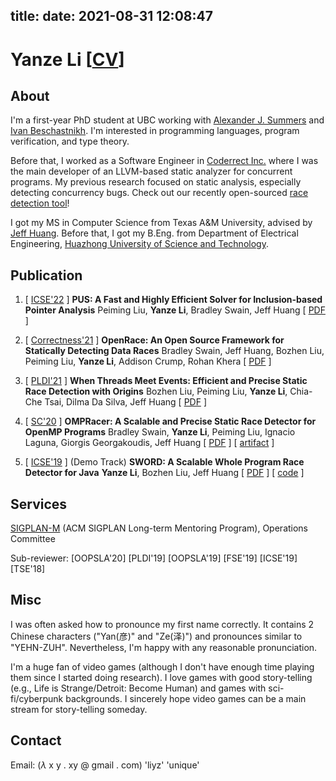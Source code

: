 title:
date: 2021-08-31 12:08:47
---
# Yanze Li \[[CV](index/cv-yanzeli.pdf)\]

<!-- <img src="index/avatar.jpg" alt="avatar" style="float: right; margin: 20px; width: 150px;" /> -->

## About
I'm a first-year PhD student at UBC working with [Alexander J. Summers](https://www.cs.ubc.ca/~alexsumm/) and [Ivan Beschastnikh](https://www.cs.ubc.ca/~bestchai/). I'm interested in programming languages, program verification, and type theory.

Before that, I worked as a Software Engineer in [Coderrect Inc.](https://coderrect.com/) where I was the main developer of an LLVM-based static analyzer for concurrent programs. My previous research focused on static analysis, especially detecting concurrency bugs. Check out our recently open-sourced [race detection tool](https://github.com/coderrect-inc/OpenRace)!

I got my MS in Computer Science from Texas A&M University, advised by [Jeff Huang](http://parasol.tamu.edu/~jeff/). Before that, I got my B.Eng. from Department of Electrical Engineering, [Huazhong University of Science and Technology](http://english.hust.edu.cn/).


## Publication
1. \[ [ICSE'22](https://conf.researchr.org/home/icse-2022/) \] **PUS: A Fast and Highly Efficient Solver for Inclusion-based Pointer Analysis**
  Peiming Liu, **Yanze Li**, Bradley Swain, Jeff Huang
  \[ [PDF](#) \]

2. \[ [Correctness'21](https://correctness-workshop.github.io/2021/) \] **OpenRace: An Open Source Framework for Statically Detecting Data Races**
  Bradley Swain, Jeff Huang, Bozhen Liu, Peiming Liu, **Yanze Li**, Addison Crump, Rohan Khera
  \[ [PDF](index/correctness21-openrace.pdf) \]

3. \[ [PLDI'21](https://pldi21.sigplan.org/) \] **When Threads Meet Events: Efficient and Precise Static Race Detection with Origins**
  Bozhen Liu, Peiming Liu, **Yanze Li**, Chia-Che Tsai, Dilma Da Silva, Jeff Huang
  \[ [PDF](index/pldi21-origin.pdf) \]

4. \[ [SC'20](https://sc20.supercomputing.org/) \] **OMPRacer: A Scalable and Precise Static Race Detector for OpenMP Programs**
  Bradley Swain, **Yanze Li**, Peiming Liu, Ignacio Laguna, Giorgis Georgakoudis, Jeff Huang
  \[ [PDF](index/sc20-ompracer.pdf) \] \[ [artifact](https://github.com/parasol-aser/OMPRacer) \]

5. \[ [ICSE'19](https://2019.icse-conferences.org/) \] (Demo Track) **SWORD: A Scalable Whole Program Race Detector for Java**
  **Yanze Li**, Bozhen Liu, Jeff Huang
  \[ [PDF](index/icse2019-demo.pdf) \] \[ [code](https://github.com/funemy/SWORD) \]

## Services

[SIGPLAN-M](https://sigplan.org/LongTermMentoring/) (ACM SIGPLAN Long-term Mentoring Program), Operations Committee

Sub-reviewer: \[OOPSLA'20\] \[PLDI'19\] \[OOPSLA'19\] \[FSE'19\] \[ICSE'19\] \[TSE'18\]

## Misc
I was often asked how to pronounce my first name correctly. It contains 2 Chinese characters ("Yan(彦)" and "Ze(泽)") and pronounces similar to "YEHN-ZUH". Nevertheless, I'm happy with any reasonable pronunciation.

I'm a huge fan of video games (although I don't have enough time playing them since I started doing research).
I love games with good story-telling (e.g., Life is Strange/Detroit: Become Human) and games with sci-fi/cyberpunk backgrounds. I sincerely hope video games can be a main stream for story-telling someday.

## Contact

Email: ($\lambda$ x y . xy @ gmail . com) 'liyz' 'unique'

